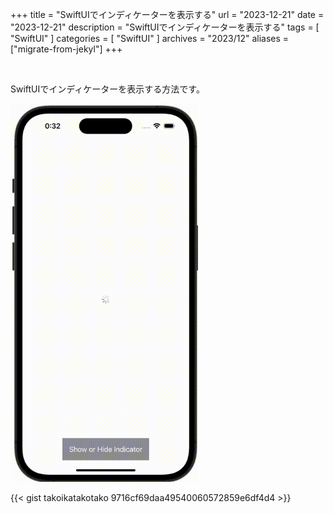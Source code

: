 +++
title = "SwiftUIでインディケーターを表示する"
url = "2023-12-21"
date = "2023-12-21"
description = "SwiftUIでインディケーターを表示する"
tags = [
  "SwiftUI"
]
categories = [
  "SwiftUI"
]
archives = "2023/12"
aliases = ["migrate-from-jekyl"]
+++

<br>

SwiftUIでインディケーターを表示する方法です。

<img src="2023-12-21.gif" width="300px" alt="SwiftUIでインディケーターを表示する">

{{< gist takoikatakotako 9716cf69daa49540060572859e6df4d4 >}}

